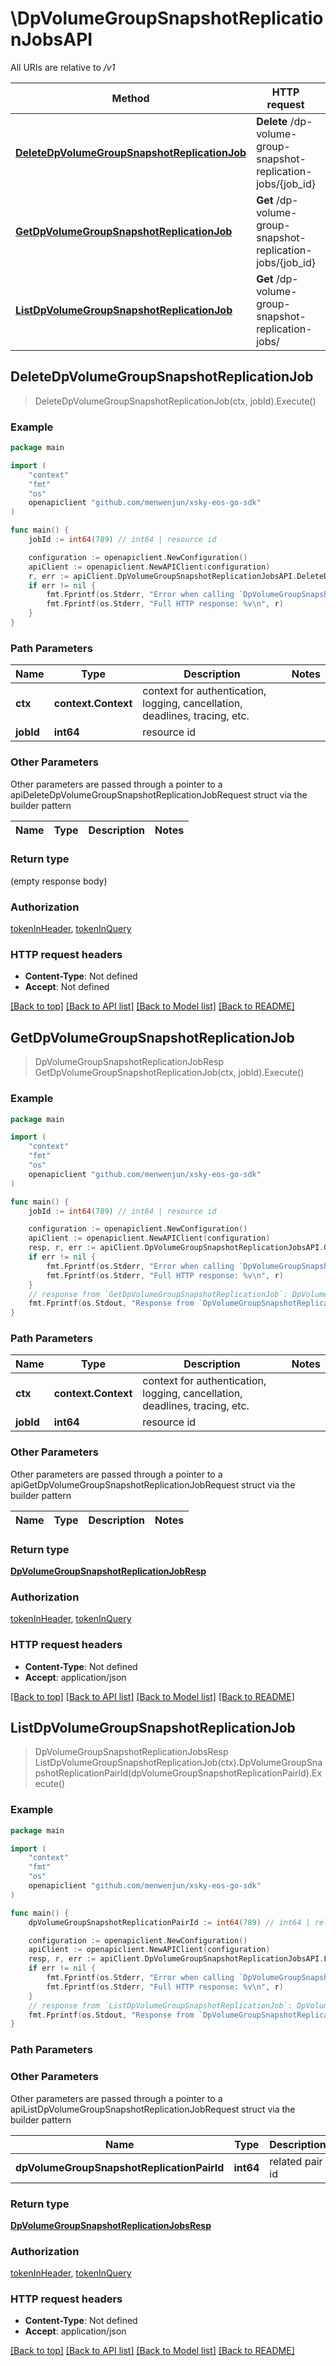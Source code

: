 # \DpVolumeGroupSnapshotReplicationJobsAPI

All URIs are relative to */v1*

Method | HTTP request | Description
------------- | ------------- | -------------
[**DeleteDpVolumeGroupSnapshotReplicationJob**](DpVolumeGroupSnapshotReplicationJobsAPI.md#DeleteDpVolumeGroupSnapshotReplicationJob) | **Delete** /dp-volume-group-snapshot-replication-jobs/{job_id} | 
[**GetDpVolumeGroupSnapshotReplicationJob**](DpVolumeGroupSnapshotReplicationJobsAPI.md#GetDpVolumeGroupSnapshotReplicationJob) | **Get** /dp-volume-group-snapshot-replication-jobs/{job_id} | 
[**ListDpVolumeGroupSnapshotReplicationJob**](DpVolumeGroupSnapshotReplicationJobsAPI.md#ListDpVolumeGroupSnapshotReplicationJob) | **Get** /dp-volume-group-snapshot-replication-jobs/ | 



## DeleteDpVolumeGroupSnapshotReplicationJob

> DeleteDpVolumeGroupSnapshotReplicationJob(ctx, jobId).Execute()





### Example

```go
package main

import (
	"context"
	"fmt"
	"os"
	openapiclient "github.com/menwenjun/xsky-eos-go-sdk"
)

func main() {
	jobId := int64(789) // int64 | resource id

	configuration := openapiclient.NewConfiguration()
	apiClient := openapiclient.NewAPIClient(configuration)
	r, err := apiClient.DpVolumeGroupSnapshotReplicationJobsAPI.DeleteDpVolumeGroupSnapshotReplicationJob(context.Background(), jobId).Execute()
	if err != nil {
		fmt.Fprintf(os.Stderr, "Error when calling `DpVolumeGroupSnapshotReplicationJobsAPI.DeleteDpVolumeGroupSnapshotReplicationJob``: %v\n", err)
		fmt.Fprintf(os.Stderr, "Full HTTP response: %v\n", r)
	}
}
```

### Path Parameters


Name | Type | Description  | Notes
------------- | ------------- | ------------- | -------------
**ctx** | **context.Context** | context for authentication, logging, cancellation, deadlines, tracing, etc.
**jobId** | **int64** | resource id | 

### Other Parameters

Other parameters are passed through a pointer to a apiDeleteDpVolumeGroupSnapshotReplicationJobRequest struct via the builder pattern


Name | Type | Description  | Notes
------------- | ------------- | ------------- | -------------


### Return type

 (empty response body)

### Authorization

[tokenInHeader](../README.md#tokenInHeader), [tokenInQuery](../README.md#tokenInQuery)

### HTTP request headers

- **Content-Type**: Not defined
- **Accept**: Not defined

[[Back to top]](#) [[Back to API list]](../README.md#documentation-for-api-endpoints)
[[Back to Model list]](../README.md#documentation-for-models)
[[Back to README]](../README.md)


## GetDpVolumeGroupSnapshotReplicationJob

> DpVolumeGroupSnapshotReplicationJobResp GetDpVolumeGroupSnapshotReplicationJob(ctx, jobId).Execute()





### Example

```go
package main

import (
	"context"
	"fmt"
	"os"
	openapiclient "github.com/menwenjun/xsky-eos-go-sdk"
)

func main() {
	jobId := int64(789) // int64 | resource id

	configuration := openapiclient.NewConfiguration()
	apiClient := openapiclient.NewAPIClient(configuration)
	resp, r, err := apiClient.DpVolumeGroupSnapshotReplicationJobsAPI.GetDpVolumeGroupSnapshotReplicationJob(context.Background(), jobId).Execute()
	if err != nil {
		fmt.Fprintf(os.Stderr, "Error when calling `DpVolumeGroupSnapshotReplicationJobsAPI.GetDpVolumeGroupSnapshotReplicationJob``: %v\n", err)
		fmt.Fprintf(os.Stderr, "Full HTTP response: %v\n", r)
	}
	// response from `GetDpVolumeGroupSnapshotReplicationJob`: DpVolumeGroupSnapshotReplicationJobResp
	fmt.Fprintf(os.Stdout, "Response from `DpVolumeGroupSnapshotReplicationJobsAPI.GetDpVolumeGroupSnapshotReplicationJob`: %v\n", resp)
}
```

### Path Parameters


Name | Type | Description  | Notes
------------- | ------------- | ------------- | -------------
**ctx** | **context.Context** | context for authentication, logging, cancellation, deadlines, tracing, etc.
**jobId** | **int64** | resource id | 

### Other Parameters

Other parameters are passed through a pointer to a apiGetDpVolumeGroupSnapshotReplicationJobRequest struct via the builder pattern


Name | Type | Description  | Notes
------------- | ------------- | ------------- | -------------


### Return type

[**DpVolumeGroupSnapshotReplicationJobResp**](DpVolumeGroupSnapshotReplicationJobResp.md)

### Authorization

[tokenInHeader](../README.md#tokenInHeader), [tokenInQuery](../README.md#tokenInQuery)

### HTTP request headers

- **Content-Type**: Not defined
- **Accept**: application/json

[[Back to top]](#) [[Back to API list]](../README.md#documentation-for-api-endpoints)
[[Back to Model list]](../README.md#documentation-for-models)
[[Back to README]](../README.md)


## ListDpVolumeGroupSnapshotReplicationJob

> DpVolumeGroupSnapshotReplicationJobsResp ListDpVolumeGroupSnapshotReplicationJob(ctx).DpVolumeGroupSnapshotReplicationPairId(dpVolumeGroupSnapshotReplicationPairId).Execute()





### Example

```go
package main

import (
	"context"
	"fmt"
	"os"
	openapiclient "github.com/menwenjun/xsky-eos-go-sdk"
)

func main() {
	dpVolumeGroupSnapshotReplicationPairId := int64(789) // int64 | related pair id (optional)

	configuration := openapiclient.NewConfiguration()
	apiClient := openapiclient.NewAPIClient(configuration)
	resp, r, err := apiClient.DpVolumeGroupSnapshotReplicationJobsAPI.ListDpVolumeGroupSnapshotReplicationJob(context.Background()).DpVolumeGroupSnapshotReplicationPairId(dpVolumeGroupSnapshotReplicationPairId).Execute()
	if err != nil {
		fmt.Fprintf(os.Stderr, "Error when calling `DpVolumeGroupSnapshotReplicationJobsAPI.ListDpVolumeGroupSnapshotReplicationJob``: %v\n", err)
		fmt.Fprintf(os.Stderr, "Full HTTP response: %v\n", r)
	}
	// response from `ListDpVolumeGroupSnapshotReplicationJob`: DpVolumeGroupSnapshotReplicationJobsResp
	fmt.Fprintf(os.Stdout, "Response from `DpVolumeGroupSnapshotReplicationJobsAPI.ListDpVolumeGroupSnapshotReplicationJob`: %v\n", resp)
}
```

### Path Parameters



### Other Parameters

Other parameters are passed through a pointer to a apiListDpVolumeGroupSnapshotReplicationJobRequest struct via the builder pattern


Name | Type | Description  | Notes
------------- | ------------- | ------------- | -------------
 **dpVolumeGroupSnapshotReplicationPairId** | **int64** | related pair id | 

### Return type

[**DpVolumeGroupSnapshotReplicationJobsResp**](DpVolumeGroupSnapshotReplicationJobsResp.md)

### Authorization

[tokenInHeader](../README.md#tokenInHeader), [tokenInQuery](../README.md#tokenInQuery)

### HTTP request headers

- **Content-Type**: Not defined
- **Accept**: application/json

[[Back to top]](#) [[Back to API list]](../README.md#documentation-for-api-endpoints)
[[Back to Model list]](../README.md#documentation-for-models)
[[Back to README]](../README.md)

